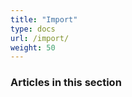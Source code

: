 ```yaml
---
title: "Import"
type: docs
url: /import/
weight: 50
---
```


### **Articles in this section**

